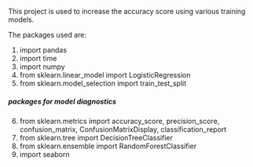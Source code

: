 This project is used to increase the accuracy score using various training models.

The packages used are:
1. import pandas 
2. import time
3. import numpy 
4. from sklearn.linear_model import LogisticRegression
5. from sklearn.model_selection import train_test_split
##### packages for model diagnostics
6. from sklearn.metrics import accuracy_score, precision_score, confusion_matrix, ConfusionMatrixDisplay, classification_report
7. from sklearn.tree import DecisionTreeClassifier
8. from sklearn.ensemble import RandomForestClassifier
9. import seaborn 

